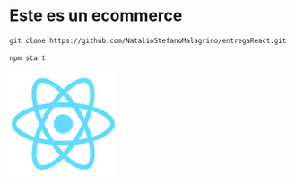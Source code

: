 # Este es un ecommerce

```
git clone https://github.com/NatalioStefanoMalagrino/entregaReact.git
```

`npm start`

!["imagen de react"](/public/logo192.png)
